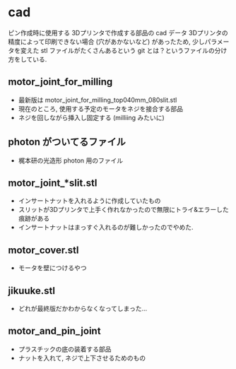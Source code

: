 # cad
ピン作成時に使用する 3Dプリンタで作成する部品の cad データ
3Dプリンタの精度によって印刷できない場合 (穴があかないなど) があったため, 少しパラメータを変えた stl ファイルがたくさんあるという
git とは？というファイルの分け方をしている.

## motor_joint_for_milling

- 最新版は motor_joint_for_milling_top040mm_080slit.stl
- 現在のところ, 使用する予定のモータをネジを接合する部品
- ネジを回しながら挿入し固定する (milliing みたいに)

## photon がついてるファイル

- 梶本研の光造形 photon 用のファイル

## motor_joint_*slit.stl

- インサートナットを入れるように作成していたもの
- スリットが3Dプリンタで上手く作れなかったので無限にトライ&エラーした痕跡がある
- インサートナットはまっすぐ入れるのが難しかったのでやめた.

## motor_cover.stl

- モータを壁につけるやつ

## jikuuke.stl

- どれが最終版だかわからなくなってしまった...

## motor_and_pin_joint 

- プラスチックの底の装着する部品
- ナットを入れて, ネジで上下させるためのもの
